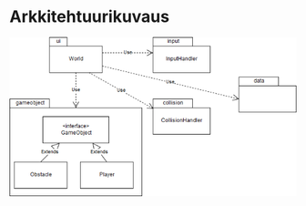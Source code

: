 # Arkkitehtuurikuvaus
![pakkauskaavio](https://github.com/magael/otm-harjoitustyo/blob/master/dokumentaatio/pakkauskaavio.png)
